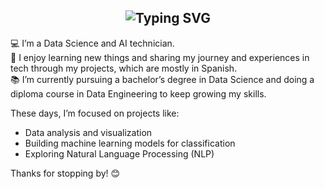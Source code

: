 <h2 align="center">
  <img src="https://readme-typing-svg.demolab.com?font=Fira+Code&size=26&pause=1000&color=F76C6C&center=true&vCenter=true&width=400&lines=Hi+%F0%9F%91%8B+I'm+Florencia" alt="Typing SVG" />
</h2>

💻 I’m a Data Science and AI technician.  
🌱 I enjoy learning new things and sharing my journey and experiences in tech through my projects, which are mostly in Spanish.  
📚 I’m currently pursuing a bachelor’s degree in Data Science and doing a diploma course in Data Engineering to keep growing my skills.

These days, I’m focused on projects like:

- Data analysis and visualization  
- Building machine learning models for classification  
- Exploring Natural Language Processing (NLP)

Thanks for stopping by! 😊
